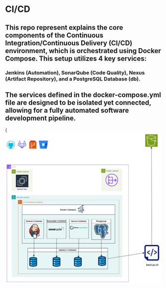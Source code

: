 # CI/CD
## This repo represent explains the core components of the Continuous Integration/Continuous Delivery (CI/CD) environment, which is orchestrated using Docker Compose. This setup utilizes 4 key services: 
### Jenkins (Automation), SonarQube (Code Quality), Nexus (Artifact Repository), and a PostgreSQL Database (db).

## The services defined in the docker-compose.yml file are designed to be isolated yet connected, allowing for a fully automated software development pipeline.
{
![alt text](https://github.com/dev126712/cicd/blob/741e2b1794ca9d2530512216fba2f57225a37cd7/image%20(1).png)

